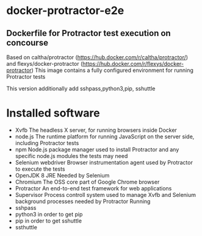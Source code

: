 # docker-protractor-e2e
## Dockerfile for Protractor test execution on concourse
Based on caltha/protractor (https://hub.docker.com/r/caltha/protractor/) 
and flexys/docker-protractor (https://hub.docker.com/r/flexys/docker-protractor) 
This image contains a fully configured environment for running Protractor tests

This version additionally add sshpass,python3,pip, sshuttle

# Installed software

- Xvfb The headless X server, for running browsers inside Docker
- node.js The runtime platform for running JavaScript on the server side, including Protractor tests
- npm Node.js package manager used to install Protractor and any specific node.js modules the tests may need
- Selenium webdriver Browser instrumentation agent used by Protractor to execute the tests
- OpenJDK 8 JRE Needed by Selenium
- Chromium The OSS core part of Google Chrome browser
- Protractor An end-to-end test framework for web applications
- Supervisor Process controll system used to manage Xvfb and Selenium background processes needed by Protractor
Running
- sshpass
- python3 in order to get pip 
- pip  in order to get sshuttle 
- ssthuttle

